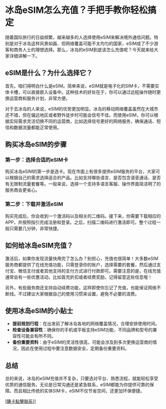# 冰岛eSIM怎么充值？手把手教你轻松搞定

随着国际旅行的日益频繁，越来越多的人选择使用eSIM来解决境外通信问题。特别是对于冰岛这样风景如画、但网络覆盖可能不太均匀的国家，eSIM成了不少游客和商务人士的理想选择。那么，冰岛的eSIM到底该怎么充值呢？今天就来给大家详细讲解一下。

## eSIM是什么？为什么选择它？

首先，咱们得明白什么是eSIM。简单来说，eSIM就是电子化的SIM卡，不需要实体卡槽，可以直接嵌入设备中。这种技术的好处在于，你可以通过远程操作随时更换运营商和服务计划，非常方便。

对于去冰岛的人来说，eSIM的优势更加明显。冰岛的移动网络覆盖虽然在大城市还不错，但在偏远地区或者野外徒步时可能会信号不佳。而使用eSIM，你可以根据实际需求灵活切换不同的运营商，比如选择信号更好的网络服务，确保通话、短信和数据流量都能正常使用。

## 购买冰岛eSIM的步骤

### 第一步：选择合适的eSIM卡
购买冰岛eSIM的第一步是选卡。现在市面上有很多提供eSIM服务的平台，大家可以根据自己的需求选择适合的产品。比如支持哪些语言、是否包含语音通话、是否有无限制流量套餐等。一般来说，选择一个支持多语言客服、操作界面简洁明了的服务商会更省心。

### 第二步：下载并激活eSIM
购买完成后，你会收到一个激活码以及相关的二维码。接下来，你需要下载相应的APP，并按照指引完成注册和登录。之后，扫描二维码进行激活即可。整个过程一般只需要几分钟，非常快捷。

## 如何给冰岛eSIM充值？

激活后，如果你发现流量快用完了怎么办？别担心，充值也很简单！大多数eSIM服务商都提供了在线充值功能，只需登录你的账户，选择需要的套餐，然后通过支付宝、微信支付或者其他支持的支付方式进行付款即可。需要注意的是，在线充值通常会有一些优惠活动，比如首充折扣或者续费奖励，记得留意这些信息哦！

另外，有些服务商还支持自动续费功能，这样即使你忘记了充值，也能保证网络不断线。不过建议大家根据自己的使用习惯来设置，避免不必要的浪费。

## 使用冰岛eSIM的小贴士

- **提前规划行程**：在出发前了解冰岛各地的网络覆盖情况，合理安排使用时间。
- **检查设备兼容性**：确保你的手机或平板支持eSIM功能，不同品牌和型号的兼容性可能会有所不同。
- **备份重要资料**：由于eSIM的灵活性很高，可能会涉及到多次更换运营商的情况，因此在使用过程中要注意数据安全，定期备份重要资料。

## 总结

总的来说，冰岛的eSIM充值并不复杂，只要选对平台、熟悉流程，就能轻松享受优质的通信服务。无论是日常沟通还是紧急联系，eSIM都能为你提供可靠的保障。而且相比传统的实体SIM卡，eSIM不仅节省空间，还更加环保便捷。

[[購卡點擊聯系](https://t.me/s/esim1088)]]
